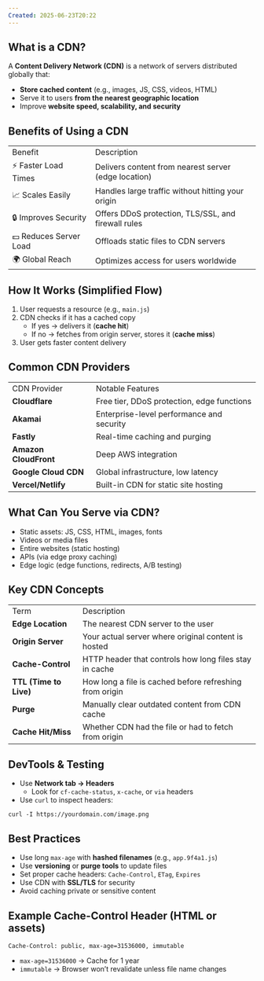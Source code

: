 ```yaml
---
Created: 2025-06-23T20:22
---
```

## What is a CDN?

A **Content Delivery Network (CDN)** is a network of servers distributed globally that:

- **Store cached content** (e.g., images, JS, CSS, videos, HTML)
- Serve it to users **from the nearest geographic location**
- Improve **website speed, scalability, and security**

  

## Benefits of Using a CDN

|   |   |
|---|---|
|Benefit|Description|
|⚡ Faster Load Times|Delivers content from nearest server (edge location)|
|📈 Scales Easily|Handles large traffic without hitting your origin|
|🔒 Improves Security|Offers DDoS protection, TLS/SSL, and firewall rules|
|💵 Reduces Server Load|Offloads static files to CDN servers|
|🌍 Global Reach|Optimizes access for users worldwide|

  

## How It Works (Simplified Flow)

1. User requests a resource (e.g., `main.js`)
2. CDN checks if it has a cached copy
    - If yes → delivers it (**cache hit**)
    - If no → fetches from origin server, stores it (**cache miss**)
3. User gets faster content delivery

  

## Common CDN Providers

|   |   |
|---|---|
|CDN Provider|Notable Features|
|**Cloudflare**|Free tier, DDoS protection, edge functions|
|**Akamai**|Enterprise-level performance and security|
|**Fastly**|Real-time caching and purging|
|**Amazon CloudFront**|Deep AWS integration|
|**Google Cloud CDN**|Global infrastructure, low latency|
|**Vercel/Netlify**|Built-in CDN for static site hosting|

  

## What Can You Serve via CDN?

- Static assets: JS, CSS, HTML, images, fonts
- Videos or media files
- Entire websites (static hosting)
- APIs (via edge proxy caching)
- Edge logic (edge functions, redirects, A/B testing)

## Key CDN Concepts

|   |   |
|---|---|
|Term|Description|
|**Edge Location**|The nearest CDN server to the user|
|**Origin Server**|Your actual server where original content is hosted|
|**Cache-Control**|HTTP header that controls how long files stay in cache|
|**TTL (Time to Live)**|How long a file is cached before refreshing from origin|
|**Purge**|Manually clear outdated content from CDN cache|
|**Cache Hit/Miss**|Whether CDN had the file or had to fetch from origin|

  

## DevTools & Testing

- Use **Network tab → Headers**
    - Look for `cf-cache-status`, `x-cache`, or `via` headers
- Use `curl` to inspect headers:

```Shell
curl -I https://yourdomain.com/image.png
```

  

## Best Practices

- Use long `max-age` with **hashed filenames** (e.g., `app.9f4a1.js`)
- Use **versioning** or **purge tools** to update files
- Set proper cache headers: `Cache-Control`, `ETag`, `Expires`
- Use CDN with **SSL/TLS** for security
- Avoid caching private or sensitive content

  

## Example Cache-Control Header (HTML or assets)

```Plain
Cache-Control: public, max-age=31536000, immutable
```

- `max-age=31536000` → Cache for 1 year
- `immutable` → Browser won’t revalidate unless file name changes